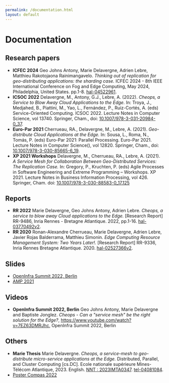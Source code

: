 ```yaml
---
permalink: /documentation.html
layout: default
---
```


# Documentation

## Research papers

- **ICFEC 2024** Geo Johns Antony, Marie Delavergne, Adrien Lebre, Matthieu Rakotojaona Rainimangavelo. *Thinking out of replication for geo-distributing applications: the sharding case.* ICFEC 2024 - 8th IEEE International Conference on Fog and Edge Computing, May 2024, Philadelphia, United States. pp.1-8. [hal-04522961](https://inria.hal.science/hal-04522961v1).
- **ICSOC 2022** Delavergne, M., Antony, G.J., Lebre,
  A. (2022). *Cheops, a Service to Blow Away Cloud Applications to the
  Edge.* In: Troya, J., Medjahed, B., Piattini, M., Yao, L., Fernández,
  P., Ruiz-Cortés, A. (eds) Service-Oriented
  Computing. ICSOC 2022. Lecture Notes in Computer Science,
  vol 13740. Springer, Cham.,
  doi:
  [10.1007/978-3-031-20984-0_37](https://link.springer.com/chapter/10.1007/978-3-031-20984-0_37).
- **Euro-Par 2021** Cherrueau, RA., Delavergne, M., Lebre,
  A. (2021). *Geo-distribute Cloud Applications at the Edge.* In: Sousa,
  L., Roma, N., Tomás, P. (eds) Euro-Par 2021: Parallel
  Processing. Euro-Par 2021. Lecture Notes in Computer Science(),
  vol 12820. Springer, Cham.,
  doi:
  [10.1007/978-3-030-85665-6_19](https://link.springer.com/chapter/10.1007/978-3-030-85665-6_19).
- **XP 2021 Workshops** Delavergne, M., Cherrueau, RA., Lebre,
  A. (2021). *A Service Mesh for Collaboration Between Geo-Distributed
  Services: The Replication Case.* In: Gregory, P., Kruchten, P. (eds)
  Agile Processes in Software Engineering and Extreme Programming –
  Workshops. XP 2021. Lecture Notes in Business Information
  Processing, vol 426. Springer,
  Cham. doi:
  [10.1007/978-3-030-88583-0_17.125](https://link.springer.com/chapter/10.1007/978-3-030-88583-0_17)

## Reports

- **RR 2022** Marie Delavergne, Geo Johns Antony, Adrien
  Lebre. *Cheops, a service to blow away Cloud applications to the
  Edge.* [Research Report] RR-9486, Inria Rennes - Bretagne
  Atlantique. 2022,
  pp.1-16. [hal-03770492v2](https://hal.inria.fr/hal-03770492).
- **RR 2020** Ronan-Alexandre Cherrueau, Marie Delavergne, Adrien
  Lebre, Javier Rojas Balderrama, Matthieu Simonin. *Edge Computing
  Resource Management System: Two Years Later!.* [Research Report]
  RR-9336, Inria Rennes Bretagne
  Atlantique. 2020. [hal-02527366v2](https://hal.inria.fr/hal-02527366v2).

## Slides

- [OpenInfra Summit 2022, Berlin](https://gitlab.inria.fr/discovery/cheops/-/raw/master/Infos/Slides_OpenInfra_Summit_2022.pdf)
- [AMP 2021](https://docs.google.com/presentation/d/1ZusGXEKPaRXQUaodkuvzJ5awdUmU6o8muxNYB-GZOPo/edit?usp=sharing)


## Videos

- **OpenInfra Summit 2022, Berlin** Geo Johns Antony, Marie Delavergne
  and Baptiste Jonglez. *Cheops - Can a "service mesh" be the right
  solution for the Edge?*, <https://www.youtube.com/watch?v=7EZ63DMRJhc>,
  OpenInfra Summit 2022, Berlin

## Others

- **Marie Thesis** Marie Delavergne. *Cheops, a service-mesh to geo-distribute micro-service applications at the Edge.* Distributed, Parallel, and Cluster Computing [cs.DC]. Ecole nationale supérieure Mines-Télécom Atlantique, 2023. English. [NNT : 2023IMTA0347](https://www.theses.fr/2023IMTA0347). [tel-04081084](https://theses.hal.science/tel-04081084).
- [Poster Compas 2022](https://gitlab.inria.fr/discovery/cheops/-/raw/master/Infos/Poster_Compas_2022.pdf)
